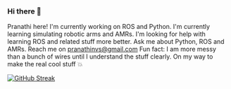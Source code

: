 ### Hi there 👋
Pranathi here!
I'm currently working on ROS and Python. 
I'm currently learning simulating robotic arms and AMRs.
I'm looking for help with learning ROS and related stuff more better.
Ask me about Python, ROS and AMRs.
Reach me on pranathinvs@gmail.com
Fun fact: I am more messy than a bunch of wires until I understand the stuff clearly.
On my way to make the real cool stuff 💥


[![GitHub Streak](https://streak-stats.demolab.com/?user=nvspranathi)](https://git.io/streak-stats)



<!--
**nvspranathi/nvspranathi** is a ✨ _special_ ✨ repository because its `README.md` (this file) appears on your GitHub profile.

Here are some ideas to get you started:

- 🔭 I’m currently working on ...
- 🌱 I’m currently learning ...
- 👯 I’m looking to collaborate on ...
- 🤔 I’m looking for help with ...
- 💬 Ask me about ...
- 📫 How to reach me: ...
- 😄 Pronouns: ...
- ⚡ Fun fact: ...
-->
